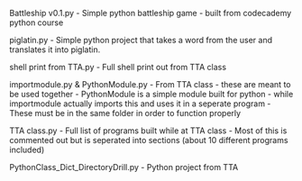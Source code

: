 Battleship v0.1.py - Simple python battleship game - built from codecademy python course

piglatin.py - Simple python project that takes a word from the user and translates it into piglatin.

shell print from TTA.py - Full shell print out from TTA class

importmodule.py & PythonModule.py  - From TTA class - these are meant to be used together - PythonModule is a simple module built for python - while importmodule actually imports this and uses it in a seperate program - These must be in the same folder in order to function properly

TTA class.py - Full list of programs built while at TTA class - Most of this is commented out but is seperated into sections (about 10 different programs included)

PythonClass_Dict_DirectoryDrill.py - Python project from TTA
